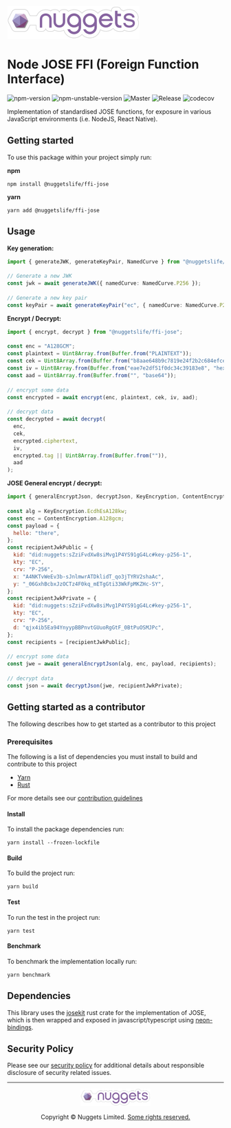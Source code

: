 [![Nuggets](./docs/assets/nuggets-logo.svg)](https://github.com/NuggetsLtd)

# Node JOSE FFI (Foreign Function Interface)

![npm-version](https://badgen.net/npm/v/@nuggetslife/ffi-jose)
![npm-unstable-version](https://badgen.net/npm/v/@nuggetslife/ffi-jose/unstable)
![Master](https://github.com/NuggetsLtd/ffi-jose/workflows/push-master/badge.svg)
![Release](https://github.com/NuggetsLtd/ffi-jose/workflows/push-release/badge.svg)
![codecov](https://codecov.io/gh/NuggetsLtd/ffi-jose/branch/master/graph/badge.svg)

Implementation of standardised JOSE functions, for exposure in various JavaScript environments (i.e. NodeJS, React
Native).

## Getting started

To use this package within your project simply run:

**npm**

```
npm install @nuggetslife/ffi-jose
```

**yarn**

```
yarn add @nuggetslife/ffi-jose
```

## Usage

<!-- See the [sample](./sample) directory for a runnable demo. -->

**Key generation:**

```typescript
import { generateJWK, generateKeyPair, NamedCurve } from "@nuggetslife/ffi-jose";

// Generate a new JWK
const jwk = await generateJWK({ namedCurve: NamedCurve.P256 });

// Generate a new key pair
const keyPair = await generateKeyPair("ec", { namedCurve: NamedCurve.P256 });
```

**Encrypt / Decrypt:**

```javascript
import { encrypt, decrypt } from "@nuggetslife/ffi-jose";

const enc = "A128GCM";
const plaintext = Uint8Array.from(Buffer.from("PLAINTEXT"));
const cek = Uint8Array.from(Buffer.from("b8aae648b9c7819e24f2b2c684efcef1", "hex"));
const iv = Uint8Array.from(Buffer.from("eae7e2df51f0dc34c39183e8", "hex"));
const aad = Uint8Array.from(Buffer.from("", "base64"));

// encrypt some data
const encrypted = await encrypt(enc, plaintext, cek, iv, aad);

// decrypt data
const decrypted = await decrypt(
  enc,
  cek,
  encrypted.ciphertext,
  iv,
  encrypted.tag || Uint8Array.from(Buffer.from("")),
  aad
);
```

**JOSE General encrypt / decrypt:**

```javascript
import { generalEncryptJson, decryptJson, KeyEncryption, ContentEncryption } from "@nuggetslife/ffi-jose";

const alg = KeyEncryption.EcdhEsA128kw;
const enc = ContentEncryption.A128gcm;
const payload = {
  hello: "there",
};
const recipientJwkPublic = {
  kid: "did:nuggets:sZziFvdXw8siMvg1P4YS91gG4Lc#key-p256-1",
  kty: "EC",
  crv: "P-256",
  x: "A4NKTvWeEv3b-sJnlmwrATDklidT_qo3jTYRV2shaAc",
  y: "_06GxhBcbxJzOCTz4F0kq_mETgGti33WkFpMKZHc-SY",
};
const recipientJwkPrivate = {
  kid: "did:nuggets:sZziFvdXw8siMvg1P4YS91gG4Lc#key-p256-1",
  kty: "EC",
  crv: "P-256",
  d: "qjx4ib5Ea94YnyypBBPnvtGUuoRgGtF_0BtPuOSMJPc",
};
const recipients = [recipientJwkPublic];

// encrypt some data
const jwe = await generalEncryptJson(alg, enc, payload, recipients);

// decrypt data
const json = await decryptJson(jwe, recipientJwkPrivate);
```

## Getting started as a contributor

The following describes how to get started as a contributor to this project

### Prerequisites

The following is a list of dependencies you must install to build and contribute to this project

- [Yarn](https://yarnpkg.com/)
- [Rust](https://www.rust-lang.org/)

For more details see our [contribution guidelines](./docs/CONTRIBUTING.md)

#### Install

To install the package dependencies run:

```
yarn install --frozen-lockfile
```

#### Build

To build the project run:

```
yarn build
```

#### Test

To run the test in the project run:

```
yarn test
```

#### Benchmark

To benchmark the implementation locally run:

```
yarn benchmark
```

## Dependencies

This library uses the [josekit](https://crates.io/crates/josekit) rust crate for the implementation of JOSE, which is
then wrapped and exposed in javascript/typescript using [neon-bindings](https://github.com/neon-bindings/neon).

## Security Policy

Please see our [security policy](./SECURITY.md) for additional details about responsible disclosure of security related
issues.

---

<p align="center"><a href="https://nuggets.life" target="_blank"><img height="40px" src ="./docs/assets/nuggets-logo.svg"></a></p><p align="center">Copyright © Nuggets Limited. <a href="./LICENSE">Some rights reserved.</a></p>
